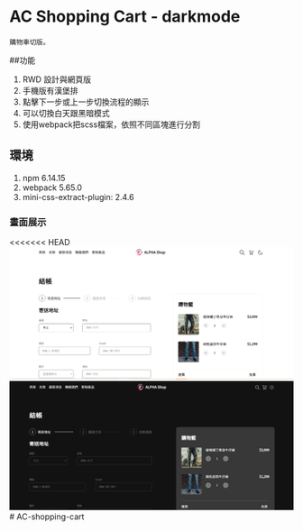 # AC Shopping Cart - darkmode
```
購物車切版。
```
##功能

1. RWD 設計與網頁版
2. 手機版有漢堡排
3. 點擊下一步或上一步切換流程的顯示
4. 可以切換白天跟黑暗模式
5. 使用webpack把scss檔案，依照不同區塊進行分割

## 環境

1. npm 6.14.15
2. webpack 5.65.0
3. mini-css-extract-plugin: 2.4.6
   
### 畫面展示
<<<<<<< HEAD
![image](./public/screenshot.PNG)
![image](./public/screenshot-darkmode.png)# AC-shopping-cart


